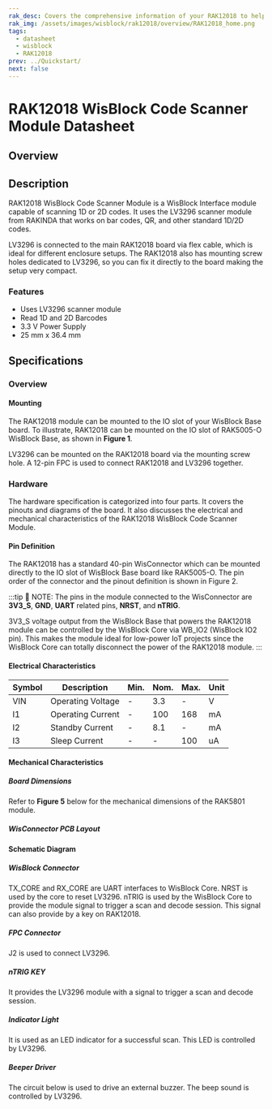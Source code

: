 ```yaml
---
rak_desc: Covers the comprehensive information of your RAK12018 to help you use it. This information includes technical specifications, characteristics, and requirements, and it also discusses the device components.
rak_img: /assets/images/wisblock/rak12018/overview/RAK12018_home.png
tags:
  - datasheet
  - wisblock
  - RAK12018
prev: ../Quickstart/
next: false
---
```


# RAK12018 WisBlock Code Scanner Module Datasheet

## Overview

## Description

RAK12018 WisBlock Code Scanner Module is a WisBlock Interface module capable of scanning 1D or 2D codes. It uses the LV3296 scanner module from RAKINDA that works on bar codes, QR, and other standard 1D/2D codes. 

LV3296 is connected to the main RAK12018 board via flex cable, which is ideal for different enclosure setups. The RAK12018 also has mounting screw holes dedicated to LV3296, so you can fix it directly to the board making the setup very compact.


### Features

- Uses LV3296 scanner module
- Read 1D and 2D Barcodes
- 3.3&nbsp;V Power Supply
- 25&nbsp;mm x 36.4&nbsp;mm

## Specifications

### Overview

#### Mounting

The RAK12018 module can be mounted to the IO slot of your WisBlock Base board. To illustrate, RAK12018 can be mounted on the IO slot of RAK5005-O WisBlock Base, as shown in **Figure 1**.

<rk-img
  src="/assets/images/wisblock/rak12018/datasheet/RAK12018-mounting.png"
  width="60%"
  caption="RAK12018 Mounting to WisBlock Base"
/>

LV3296 can be mounted on the RAK12018 board via the mounting screw hole. A 12-pin FPC is used to connect RAK12018 and LV3296 together.

### Hardware

The hardware specification is categorized into four parts. It covers the pinouts and diagrams of the board. It also discusses the electrical and mechanical characteristics of the RAK12018 WisBlock Code Scanner Module.

#### Pin Definition

The RAK12018 has a standard 40-pin WisConnector which can be mounted directly to the IO slot of WisBlock Base board like RAK5005-O. The pin order of the connector and the pinout definition is shown in Figure 2. 

<rk-img
  src="/assets/images/wisblock/rak12018/datasheet/RAK12018_Pinouts.svg"
  width="70%"
  caption="RAK12018 Pin Definition"
/>

:::tip 📝 NOTE:
The pins in the module connected to the WisConnector are **3V3_S**, **GND**, **UART** related pins, **NRST**, and **nTRIG**.

3V3_S voltage output from the WisBlock Base that powers the RAK12018 module can be controlled by the WisBlock Core via WB_IO2 (WisBlock IO2 pin). This makes the module ideal for low-power IoT projects since the WisBlock Core can totally disconnect the power of the RAK12018 module.
:::

#### Electrical Characteristics

| Symbol | Description       | Min. | Nom. | Max. | Unit |
| ------ | ----------------- | ---- | ---- | ---- | ---- |
| VIN    | Operating Voltage | -    | 3.3  | -    | V    |
| I1     | Operating Current | -    | 100  | 168  | mA   |
| I2     | Standby Current   | -    | 8.1  | -    | mA   |
| I3     | Sleep Current     | -    | -    | 100  | uA   |

#### Mechanical Characteristics

##### Board Dimensions

Refer to **Figure 5** below for the mechanical dimensions of the RAK5801 module.

<rk-img
  src="/assets/images/wisblock/rak12018/datasheet/mechanical-dimensions.png"
  width="80%"
  caption="RAK12018 Mechanical Dimensions"
/>

##### WisConnector PCB Layout

<rk-img
  src="/assets/images/wisblock/rak12018/datasheet/MxxS1003K6M.png"
  width="100%"
  caption="WisConnector PCB footprint and recommendations"
/>

#### Schematic Diagram

<rk-img
  src="/assets/images/wisblock/rak12018/datasheet/rak12018_sch.png"
  width="100%"
  caption="RAK12018 Schematic Diagram"
/>

##### WisBlock Connector

TX_CORE and RX_CORE are UART interfaces to WisBlock Core. NRST is used by the core to reset LV3296. nTRIG is used by the WisBlock Core to provide the module signal to trigger a scan and decode session. This signal can also provide by a key on RAK12018.

<rk-img
  src="/assets/images/wisblock/rak12018/datasheet/rak12018_connector.png"
  width="45%"
  caption="WisBlock Connector"
/>

##### FPC Connector

J2 is used to connect LV3296.

<rk-img
  src="/assets/images/wisblock/rak12018/datasheet/rak12018_fpc.png"
  width="30%"
  caption="FPC Connector"
/>

##### nTRIG KEY

It provides the LV3296 module with a signal to trigger a scan and decode session.

<rk-img
  src="/assets/images/wisblock/rak12018/datasheet/rak12018_ntrig.png"
  width="30%"
  caption="nTrigger Key"
/>  


##### Indicator Light 

It is used as an LED indicator for a successful scan. This LED is controlled by LV3296.

<rk-img
  src="/assets/images/wisblock/rak12018/datasheet/rak12018_light.png"
  width="30%"
  caption="Indicator Light"
/>  

##### Beeper Driver

The circuit below is used to drive an external buzzer. The beep sound is controlled by LV3296.

<rk-img
  src="/assets/images/wisblock/rak12018/datasheet/rak12018_buzzer.png"
  width="40%"
  caption="Beeper Driver"
/>  
